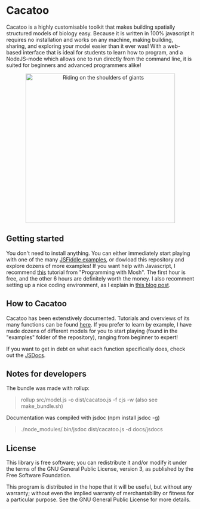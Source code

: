 
# Cacatoo

Cacatoo is a highly customisable toolkit that makes building spatially structured models of biology easy. Because it is written in 100% javascript it requires no installation and works on any machine, making building, sharing, and exploring your model easier than it ever was! With a web-based interface that is ideal for students to learn how to program, and a NodeJS-mode which allows one to run directly from the command line, it is suited for beginners and advanced programmers alike! 

<center>
<img src="https://bramvandijk88.github.io/cacatoo/images/elephant_cacatoo.png" width="400"
     alt="Riding on the shoulders of giants"
/></center>


## Getting started

You don't need to install anything. You can either immediately start playing with one of the many [JSFiddle examples](https://bramvandijk88.github.io/cacatoo/examples_jsfiddle.html), or dowload this repository and explore dozens of more examples! 
If you want help with Javascript, I recommend [this](https://youtu.be/W6NZfCO5SIk) tutorial from "Programming with Mosh". The first hour is free, and the other 6 hours are definitely worth the money. I also recomment setting up a nice coding environment, as I explain in [this blog post](https://www.bramvandijk.com/blog/2020/11/20/javascript-programming-part-ii-my-setup).

## How to Cacatoo
Cacatoo has been extenstively documented. Tutorials and overviews of its many functions can be found [here](https://bramvandijk88.github.io/cacatoo). If you prefer to learn by example, I have made dozens of different models for you 
to start playing (found in the "examples" folder of the repository), ranging from beginner to expert!

If you want to get in debt on what each function specifically does, check out the [JSDocs](https://bramvandijk88.github.io/cacatoo/jsdocs/index.html). 

## Notes for developers

The bundle was made with rollup:
> rollup src/model.js -o dist/cacatoo.js -f cjs  -w
(also see make_bundle.sh)

Documentation was compiled with jsdoc (npm install jsdoc -g)
> ./node_modules/.bin/jsdoc dist/cacatoo.js -d docs/jsdocs

## License
This library is free software; you can redistribute it and/or modify it under the terms of the GNU General Public License, version 3, as published by the Free Software Foundation. 

This program is distributed in the hope that it will be useful, but without any warranty; without even the implied warranty of merchantability or fitness for a particular purpose. See the GNU General Public License for more details.


